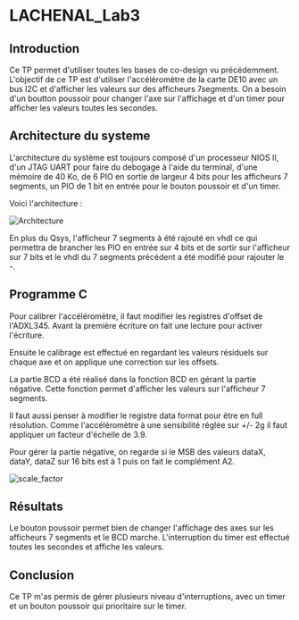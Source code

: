 # LACHENAL_Lab3

## Introduction

Ce TP permet d'utiliser toutes les bases de co-design vu précédemment. L'objectif de ce TP est d'utiliser l'accéléromètre de la carte DE10 avec un bus I2C et d'afficher les valeurs sur des afficheurs 7segments. On a besoin d'un boutton poussoir pour changer l'axe sur l'affichage et d'un timer pour afficher les valeurs toutes les secondes.

## Architecture du systeme

L'architecture du système est toujours composé d'un processeur NIOS II, d'un JTAG UART pour faire du debogage à l'aide du terminal, d'une mémoire de 40 Ko, de 6 PIO en sortie de largeur 4 bits pour les afficheurs 7 segments, un PIO de 1 bit en entrée pour le bouton poussoir et d'un timer.

Voici l'architecture : 

![Architecture](Architecture.PNG)

En plus du Qsys, l'afficheur 7 segments à été rajouté en vhdl ce qui permettra de brancher les PIO en entrée sur 4 bits et de sortir sur l'afficheur sur 7 bits et le vhdl du 7 segments précédent a été modifié pour rajouter le -.

## Programme C

Pour calibrer l'accéléromètre, il faut modifier les registres d'offset de l'ADXL345. Avant la première écriture on fait une lecture pour activer l'écriture.

Ensuite le calibrage est effectué en regardant les valeurs résiduels sur chaque axe et on applique une correction sur les offsets.

La partie BCD a été réalisé dans la fonction BCD en gérant la partie négative. Cette fonction permet d'afficher les valeurs sur l'afficheur 7 segments.

Il faut aussi penser à modifier le registre data format pour être en full résolution. Comme l'accéléromètre à une sensibilité réglée sur +/- 2g il faut appliquer un facteur d'échelle de 3.9.

Pour gérer la partie négative, on regarde si le MSB des valeurs dataX, dataY, dataZ sur 16 bits est à 1 puis on fait le complément A2.

![scale_factor](scale_factor.PNG)


## Résultats

Le bouton poussoir permet bien de changer l'affichage des axes sur les afficheurs 7 segments et le BCD marche. L'interruption du timer est effectué toutes les secondes et affiche les valeurs.

## Conclusion

Ce TP m'as permis de gérer plusieurs niveau d'interruptions, avec un timer et un bouton poussoir qui prioritaire sur le timer.

